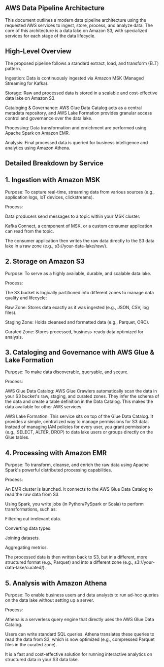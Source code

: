 ## AWS Data Pipeline Architecture
This document outlines a modern data pipeline architecture using the requested AWS services to ingest, store, process, and analyze data. The core of this architecture is a data lake on Amazon S3, with specialized services for each stage of the data lifecycle.

## High-Level Overview
The proposed pipeline follows a standard extract, load, and transform (ELT) pattern.

Ingestion: Data is continuously ingested via Amazon MSK (Managed Streaming for Kafka).

Storage: Raw and processed data is stored in a scalable and cost-effective data lake on Amazon S3.

Cataloging & Governance: AWS Glue Data Catalog acts as a central metadata repository, and AWS Lake Formation provides granular access control and governance over the data lake.

Processing: Data transformation and enrichment are performed using Apache Spark on Amazon EMR.

Analysis: Final processed data is queried for business intelligence and analytics using Amazon Athena.

## Detailed Breakdown by Service
## 1. Ingestion with Amazon MSK
Purpose: To capture real-time, streaming data from various sources (e.g., application logs, IoT devices, clickstreams).

Process:

Data producers send messages to a topic within your MSK cluster.

Kafka Connect, a component of MSK, or a custom consumer application can read from the topic.

The consumer application then writes the raw data directly to the S3 data lake in a raw zone (e.g., s3://your-data-lake/raw/).

## 2. Storage on Amazon S3
Purpose: To serve as a highly available, durable, and scalable data lake.

Process:

The S3 bucket is logically partitioned into different zones to manage data quality and lifecycle:

Raw Zone: Stores data exactly as it was ingested (e.g., JSON, CSV, log files).

Staging Zone: Holds cleansed and formatted data (e.g., Parquet, ORC).

Curated Zone: Stores processed, business-ready data optimized for analysis.

## 3. Cataloging and Governance with AWS Glue & Lake Formation
Purpose: To make data discoverable, queryable, and secure.

Process:

AWS Glue Data Catalog: AWS Glue Crawlers automatically scan the data in your S3 bucket's raw, staging, and curated zones. They infer the schema of the data and create a table definition in the Data Catalog. This makes the data available for other AWS services.

AWS Lake Formation: This service sits on top of the Glue Data Catalog. It provides a simple, centralized way to manage permissions for S3 data. Instead of managing IAM policies for every user, you grant permissions (e.g., SELECT, ALTER, DROP) to data lake users or groups directly on the Glue tables.

## 4. Processing with Amazon EMR
Purpose: To transform, cleanse, and enrich the raw data using Apache Spark's powerful distributed processing capabilities.

Process:

An EMR cluster is launched. It connects to the AWS Glue Data Catalog to read the raw data from S3.

Using Spark, you write jobs (in Python/PySpark or Scala) to perform transformations, such as:

Filtering out irrelevant data.

Converting data types.

Joining datasets.

Aggregating metrics.

The processed data is then written back to S3, but in a different, more structured format (e.g., Parquet) and into a different zone (e.g., s3://your-data-lake/curated/).

## 5. Analysis with Amazon Athena
Purpose: To enable business users and data analysts to run ad-hoc queries on the data lake without setting up a server.

Process:

Athena is a serverless query engine that directly uses the AWS Glue Data Catalog.

Users can write standard SQL queries. Athena translates these queries to read the data from S3, which is now optimized (e.g., compressed Parquet files in the curated zone).

It is a fast and cost-effective solution for running interactive analytics on structured data in your S3 data lake.
